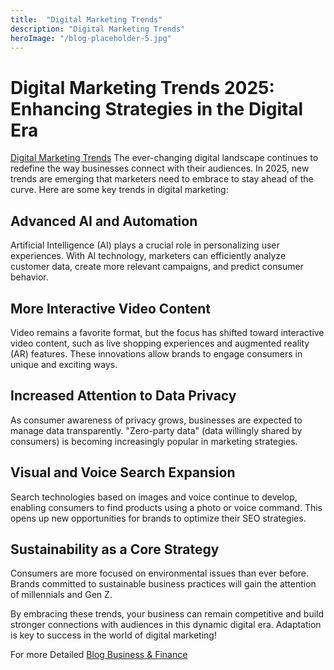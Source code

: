 ```yaml
---
title:  "Digital Marketing Trends"
description: "Digital Marketing Trends"
heroImage: "/blog-placeholder-5.jpg"
---
```


# Digital Marketing Trends 2025: Enhancing Strategies in the Digital Era

[Digital Marketing Trends](https://investifyguide.blogspot.com/2025/03/beginner-guide-to-digital-marketing-trends.html) The ever-changing digital landscape continues to redefine the way businesses connect with their audiences. In 2025, new trends are emerging that marketers need to embrace to stay ahead of the curve. Here are some key trends in digital marketing:

## Advanced AI and Automation  
Artificial Intelligence (AI) plays a crucial role in personalizing user experiences. With AI technology, marketers can efficiently analyze customer data, create more relevant campaigns, and predict consumer behavior.

## More Interactive Video Content  
Video remains a favorite format, but the focus has shifted toward interactive video content, such as live shopping experiences and augmented reality (AR) features. These innovations allow brands to engage consumers in unique and exciting ways.

## Increased Attention to Data Privacy  
As consumer awareness of privacy grows, businesses are expected to manage data transparently. "Zero-party data" (data willingly shared by consumers) is becoming increasingly popular in marketing strategies.

## Visual and Voice Search Expansion  
Search technologies based on images and voice continue to develop, enabling consumers to find products using a photo or voice command. This opens up new opportunities for brands to optimize their SEO strategies.

## Sustainability as a Core Strategy  
Consumers are more focused on environmental issues than ever before. Brands committed to sustainable business practices will gain the attention of millennials and Gen Z.

By embracing these trends, your business can remain competitive and build stronger connections with audiences in this dynamic digital era. Adaptation is key to success in the world of digital marketing!

For more Detailed [Blog Business & Finance](https://investifyguide.blogspot.com/)

